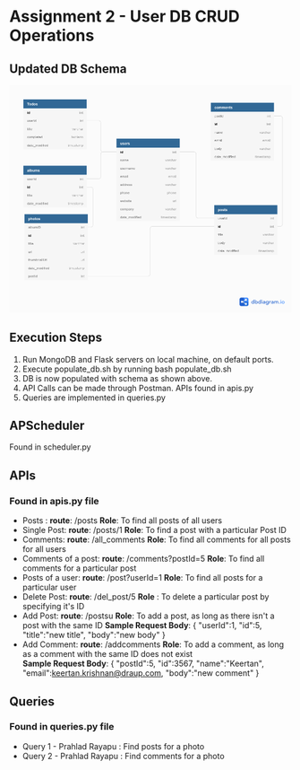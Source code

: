 # Assignment 2 - User DB CRUD Operations
## Updated DB Schema
![alt text](https://raw.githubusercontent.com/keertan-krishnandraup/assign2/master/schema.png)

## Execution Steps
1. Run MongoDB and Flask servers on local machine, on default ports.
1. Execute populate_db.sh by running bash populate_db.sh
1. DB is now populated with schema as shown above.
1. API Calls can be made through Postman. APIs found in apis.py
1. Queries are implemented in queries.py

## APScheduler
Found in scheduler.py

## APIs
### Found in apis.py file
* Posts : **route**: /posts **Role**: To find all posts of all users
* Single Post: **route**: /posts/1 **Role**: To find a post with a particular Post ID
* Comments: **route**: /all_comments **Role**: To find all comments for all posts for all users
* Comments of a post: **route**: /comments?postId=5 **Role**: To find all comments for a particular post
* Posts of a user: **route**: /post?userId=1 **Role**: To find all posts for a particular user
* Delete Post: **route**: /del_post/5 **Role** : To delete a particular post by specifying it's ID
* Add Post: **route**: /postsu **Role**: To add a post, as long as there isn't a post with the same ID **Sample Request Body**:
{ "userId":1,
   "id":5,
   "title":"new title",
   "body":"new body"
}
* Add Comment: **route**: /addcomments **Role**: To add a comment, as long as a comment with the same ID does not exist  
**Sample Request Body**:
{
  "postId":5,
  "id":3567,
  "name":"Keertan",
  "email":keertan.krishnan@draup.com,
  "body":"new comment"
}

## Queries 
### Found in queries.py file
* Query 1 - Prahlad Rayapu : Find posts for a photo
* Query 2 - Prahlad Rayapu : Find comments for a photo
